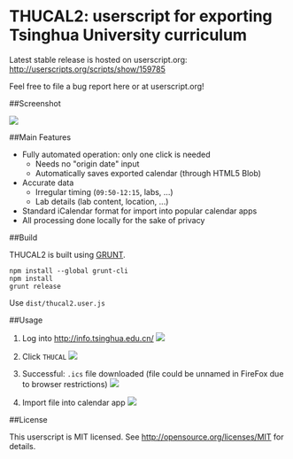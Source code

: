 # THUCAL2: userscript for exporting Tsinghua University curriculum

Latest stable release is hosted on userscript.org:  
http://userscripts.org/scripts/show/159785

Feel free to file a bug report here or at userscript.org!

##Screenshot

![][result]

##Main Features

* Fully automated operation: only one click is needed
    * Needs no "origin date" input
    * Automatically saves exported calendar (through HTML5 Blob)
* Accurate data
    * Irregular timing (`09:50-12:15`, labs, ...)
    * Lab details (lab content, location, ...)
* Standard iCalendar format for import into popular calendar apps
* All processing done locally for the sake of privacy

##Build

THUCAL2 is built using [GRUNT](http://gruntjs.com).

```
npm install --global grunt-cli
npm install
grunt release
```

Use `dist/thucal2.user.js`

##Usage

1. Log into http://info.tsinghua.edu.cn/
   ![][step1-1]  

2. Click `THUCAL`
   ![][step2-1]  

3. Successful: `.ics` file downloaded (file could be unnamed in FireFox due to browser restrictions)
   ![][step3-1]  

4. Import file into calendar app
   ![][step4-1]  

##License

This userscript is MIT licensed. See http://opensource.org/licenses/MIT for details.

[step1-1]: http://i.imgur.com/OxO5RMg.png
[step2-1]: http://i.imgur.com/SXHWGwW.png
[step3-1]: http://i.imgur.com/IhH4vu0.png
[step4-1]: http://i.imgur.com/6oMMJqy.png
[result]:  http://i.imgur.com/96uOClz.png
